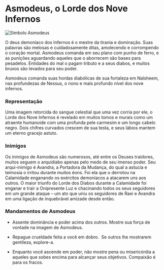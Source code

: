 # **Asmodeus,** o Lorde dos Nove Infernos
![Símbolo Asmodeus](https://github.com/Iago31/Exandria-Players/blob/master/assets/S%C3%ADmbolo%20de%20Asmodeus.png?raw=true)

O deus demoníaco dos Infernos é o mestre da tirania e dominação. Suas palavras são melosas e cuidadosamente ditas, amolecendo e corrompendo o coração mortal. Asmodeus comanda em seu plano com punho de ferro, e as punições aguardando aqueles que o aborrecem são bases para pesadelos. Entidades do mal o pagam tributo e a seus diabos, e muitos bruxos são levados para seu poder.

Asmodeus comanda suas hordas diabólicas de sua fortaleza em Nalsheem, nas profundezas de Nessus, o nono e mais profundo nível dos nove infernos.
### **Representação**
Uma imagem retorcida do sangue celestial que uma vez corria por ele, o Lorde dos Nove Infernos é revelado em muitos tomos e murais como um atraente humanoide com uma profunda pele carmesim e um longo cabelo negro. Dois chifres curvados crescem de sua testa, e seus lábios mantem um eterno gracejo astuto.
### **Inimigos**
Os inimigos de Asmodeus são numerosos, até entre os Deuses traidores, muitos seguem o arquidiabo apenas pelo medo de seu imenso poder. Seu arqui-inimigo é Avandra, a Portadora da Mudança, do qual a astucia e teimosia o irritou durante muitos éons. Foi ela que o derrotou na Calamidade enganando os exércitos demoníacos a atacarem uns aos outros. O maior triunfo do Lorde dos Diabos durante a Calamidade foi enganar e trair a Onipresente Luz e chacinando todos os seus seguidores em um grande ataque – um ato que uniu os seguidores de Raei e Avandra em uma ligação de inquebrável amizade desde então.
### **Mandamentos de Asmodeus**
- Assente dominância e poder acima dos outros. Mostre sua força de vontade na imagem de Asmodeus.

- Repague crueldade feita a você em dobro.  Se outros lhe mostrarem gentileza, explore-a.

- Enquanto você ascende em poder, não mostre pena ou misericórdia a aqueles que sobes encima para alcançar seus objetivos. Compaixão é para os fracos.